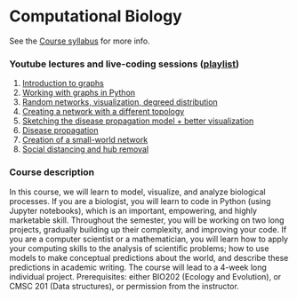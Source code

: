 # Computational Biology

See the [Course syllabus](syllabus_modeling.md) for more info.

### Youtube lectures and live-coding sessions ([playlist](https://www.youtube.com/playlist?list=PLOdJKIwLQzBfcdp6OzHeCJjtKeIJsWSyv))

1. [Introduction to graphs](https://www.youtube.com/watch?v=8xfnrkjXVTw)
1. [Working with graphs in Python](https://www.youtube.com/watch?v=ZizLFxSLM4s)
1. [Random networks, visualization, degreed distribution](https://www.youtube.com/watch?v=qtwwF1neyuU)
1. [Creating a network with a different topology](https://www.youtube.com/watch?v=8jPsiVqeo_w)
1. [Sketching the disease propagation model + better visualization](https://www.youtube.com/watch?v=ejKr1Dq14VE)
1. [Disease propagation](https://www.youtube.com/watch?v=c0A_COZSsVk)
1. [Creation of a small-world network](https://www.youtube.com/watch?v=FwCjyijX9Gc&list=PLOdJKIwLQzBfcdp6OzHeCJjtKeIJsWSyv&index=7)
1. [Social distancing and hub removal](https://www.youtube.com/watch?v=0DUOtyKbNzk&list=PLOdJKIwLQzBfcdp6OzHeCJjtKeIJsWSyv&index=8)

### Course description

In this course, we will learn to model, visualize, and analyze biological processes. If you are a biologist, you will learn to code in Python (using Jupyter notebooks), which is an important, empowering, and highly marketable skill. Throughout the semester, you will be working on two long projects, gradually building up their complexity, and improving your code. If you are a computer scientist or a mathematician, you will learn how to apply your computing skills to the analysis of scientific problems; how to use models to make conceptual predictions about the world, and describe these predictions in academic writing. The course will lead to a 4-week long individual project. Prerequisites: either BIO202 (Ecology and Evolution), or CMSC 201 (Data structures), or permission from the instructor.

